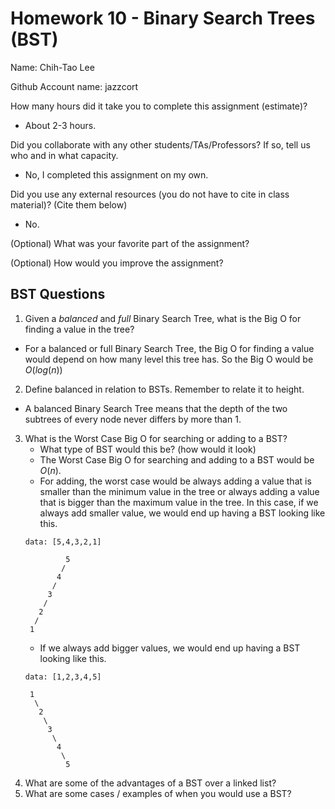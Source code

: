 # Homework 10 - Binary Search Trees (BST)

Name: Chih-Tao Lee

Github Account name: jazzcort

How many hours did it take you to complete this assignment (estimate)? 
- About 2-3 hours.

Did you collaborate with any other students/TAs/Professors? If so, tell us who and in what capacity.  
- No, I completed this assignment on my own.


Did you use any external resources (you do not have to cite in class material)? (Cite them below)  
- No.


(Optional) What was your favorite part of the assignment? 

(Optional) How would you improve the assignment? 

## BST Questions

1. Given a *balanced* and *full* Binary Search Tree, what is the Big O for finding a value in the tree?
- For a balanced or full Binary Search Tree, the Big O for finding a value would depend on how many level this tree has. So the Big O would be $O(log(n))$
2. Define balanced in relation to BSTs. Remember to relate it to height. 
- A balanced Binary Search Tree means that the depth of the two subtrees of every node never differs by more than 1.
3. What is the Worst Case Big O for searching or adding to a BST?
   * What type of BST would this be? (how would it look)
   - The Worst Case Big O for searching and adding to a BST would be $O(n)$.
   - For adding, the worst case would be always adding a value that is smaller than the minimum value in the tree or always adding a value that is bigger than the maximum value in the tree. In this case, if we always add smaller value, we would end up having a BST looking like this.
   ```test
   data: [5,4,3,2,1]

            5
           /
          4
         /
        3
       /
      2
     /
    1
   ```
   - If we always add bigger values, we would end up having a BST looking like this.
   ```test
   data: [1,2,3,4,5]

    1
     \
      2
       \
        3
         \
          4
           \
            5
   ```
4. What are some of the advantages of a BST over a linked list?
5. What are some cases / examples of when you would use a BST?

